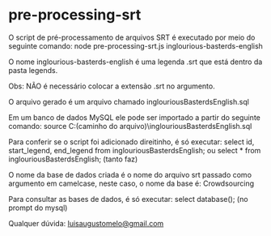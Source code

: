 # pre-processing-srt

O script de pré-processamento de arquivos SRT é executado por meio do seguinte comando:
node pre-processing-srt.js inglourious-basterds-english

O nome inglourious-basterds-english é uma legenda .srt que está dentro da pasta legends.

Obs: NÃO é necessário colocar a extensão .srt no argumento.

O arquivo gerado é um arquivo chamado inglouriousBasterdsEnglish.sql

Em um banco de dados MySQL ele pode ser importado a partir do seguinte comando:
source C:\(caminho do arquivo)\inglouriousBasterdsEnglish.sql

Para conferir se o script foi adicionado direitinho, é só executar:
select id, start_legend, end_legend from inglouriousBasterdsEnglish; ou
select * from inglouriousBasterdsEnglish; (tanto faz)

O nome da base de dados criada é o nome do arquivo srt passado como argumento em camelcase,
neste caso, o nome da base é: Crowdsourcing

Para consultar as bases de dados, é só executar: select database(); (no prompt do mysql)

Qualquer dúvida: luisaugustomelo@gmail.com
